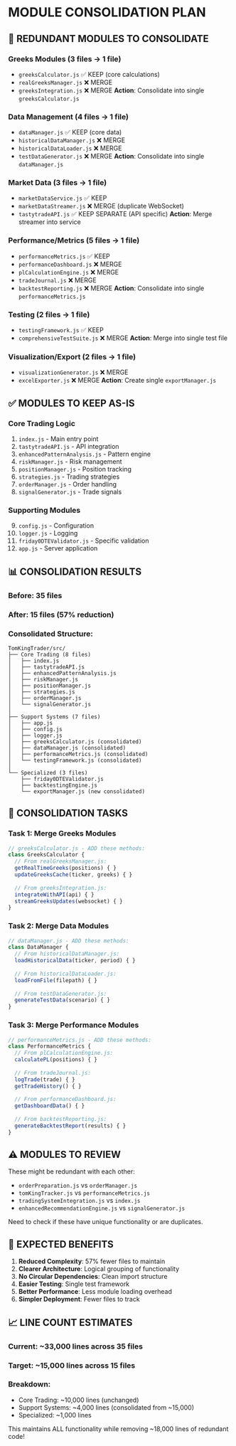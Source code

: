 # MODULE CONSOLIDATION PLAN

## 🔴 REDUNDANT MODULES TO CONSOLIDATE

### Greeks Modules (3 files → 1 file)
- `greeksCalculator.js` ✅ KEEP (core calculations)
- `realGreeksManager.js` ❌ MERGE 
- `greeksIntegration.js` ❌ MERGE
**Action**: Consolidate into single `greeksCalculator.js`

### Data Management (4 files → 1 file)
- `dataManager.js` ✅ KEEP (core data)
- `historicalDataManager.js` ❌ MERGE
- `historicalDataLoader.js` ❌ MERGE
- `testDataGenerator.js` ❌ MERGE
**Action**: Consolidate into single `dataManager.js`

### Market Data (3 files → 1 file)
- `marketDataService.js` ✅ KEEP
- `marketDataStreamer.js` ❌ MERGE (duplicate WebSocket)
- `tastytradeAPI.js` ✅ KEEP SEPARATE (API specific)
**Action**: Merge streamer into service

### Performance/Metrics (5 files → 1 file)
- `performanceMetrics.js` ✅ KEEP
- `performanceDashboard.js` ❌ MERGE
- `plCalculationEngine.js` ❌ MERGE
- `tradeJournal.js` ❌ MERGE
- `backtestReporting.js` ❌ MERGE
**Action**: Consolidate into single `performanceMetrics.js`

### Testing (2 files → 1 file)
- `testingFramework.js` ✅ KEEP
- `comprehensiveTestSuite.js` ❌ MERGE
**Action**: Merge into single test file

### Visualization/Export (2 files → 1 file)
- `visualizationGenerator.js` ❌ MERGE
- `excelExporter.js` ❌ MERGE
**Action**: Create single `exportManager.js`

## ✅ MODULES TO KEEP AS-IS

### Core Trading Logic
1. `index.js` - Main entry point
2. `tastytradeAPI.js` - API integration
3. `enhancedPatternAnalysis.js` - Pattern engine
4. `riskManager.js` - Risk management
5. `positionManager.js` - Position tracking
6. `strategies.js` - Trading strategies
7. `orderManager.js` - Order handling
8. `signalGenerator.js` - Trade signals

### Supporting Modules
9. `config.js` - Configuration
10. `logger.js` - Logging
11. `friday0DTEValidator.js` - Specific validation
12. `app.js` - Server application

## 📊 CONSOLIDATION RESULTS

### Before: 35 files
### After: 15 files (57% reduction)

### Consolidated Structure:
```
TomKingTrader/src/
├── Core Trading (8 files)
│   ├── index.js
│   ├── tastytradeAPI.js
│   ├── enhancedPatternAnalysis.js
│   ├── riskManager.js
│   ├── positionManager.js
│   ├── strategies.js
│   ├── orderManager.js
│   └── signalGenerator.js
│
├── Support Systems (7 files)
│   ├── app.js
│   ├── config.js
│   ├── logger.js
│   ├── greeksCalculator.js (consolidated)
│   ├── dataManager.js (consolidated)
│   ├── performanceMetrics.js (consolidated)
│   └── testingFramework.js (consolidated)
│
└── Specialized (3 files)
    ├── friday0DTEValidator.js
    ├── backtestingEngine.js
    └── exportManager.js (new consolidated)
```

## 🔧 CONSOLIDATION TASKS

### Task 1: Merge Greeks Modules
```javascript
// greeksCalculator.js - ADD these methods:
class GreeksCalculator {
  // From realGreeksManager.js:
  getRealTimeGreeks(positions) { }
  updateGreeksCache(ticker, greeks) { }
  
  // From greeksIntegration.js:
  integrateWithAPI(api) { }
  streamGreeksUpdates(websocket) { }
}
```

### Task 2: Merge Data Modules
```javascript
// dataManager.js - ADD these methods:
class DataManager {
  // From historicalDataManager.js:
  loadHistoricalData(ticker, period) { }
  
  // From historicalDataLoader.js:
  loadFromFile(filepath) { }
  
  // From testDataGenerator.js:
  generateTestData(scenario) { }
}
```

### Task 3: Merge Performance Modules
```javascript
// performanceMetrics.js - ADD these methods:
class PerformanceMetrics {
  // From plCalculationEngine.js:
  calculatePL(positions) { }
  
  // From tradeJournal.js:
  logTrade(trade) { }
  getTradeHistory() { }
  
  // From performanceDashboard.js:
  getDashboardData() { }
  
  // From backtestReporting.js:
  generateBacktestReport(results) { }
}
```

## ⚠️ MODULES TO REVIEW

These might be redundant with each other:
- `orderPreparation.js` vs `orderManager.js`
- `tomKingTracker.js` vs `performanceMetrics.js`
- `tradingSystemIntegration.js` vs `index.js`
- `enhancedRecommendationEngine.js` vs `signalGenerator.js`

Need to check if these have unique functionality or are duplicates.

## 🎯 EXPECTED BENEFITS

1. **Reduced Complexity**: 57% fewer files to maintain
2. **Clearer Architecture**: Logical grouping of functionality
3. **No Circular Dependencies**: Clean import structure
4. **Easier Testing**: Single test framework
5. **Better Performance**: Less module loading overhead
6. **Simpler Deployment**: Fewer files to track

## 📈 LINE COUNT ESTIMATES

### Current: ~33,000 lines across 35 files
### Target: ~15,000 lines across 15 files

### Breakdown:
- Core Trading: ~10,000 lines (unchanged)
- Support Systems: ~4,000 lines (consolidated from ~15,000)
- Specialized: ~1,000 lines

This maintains ALL functionality while removing ~18,000 lines of redundant code!
